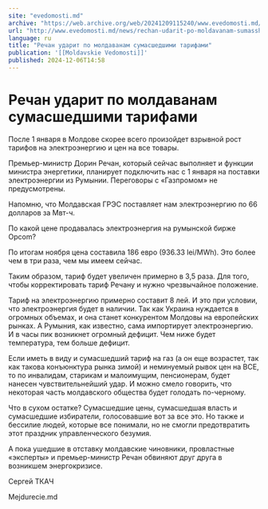 ```yaml
---
site: "evedomosti.md"
archive: "https://web.archive.org/web/20241209115240/www.evedomosti.md/news/rechan-udarit-po-moldavanam-sumasshedshimi-tarifami"
url: "http://www.evedomosti.md/news/rechan-udarit-po-moldavanam-sumasshedshimi-tarifami"
language: ru
title: "Речан ударит по молдаванам сумасшедшими тарифами"
publication: '[[Moldavskie Vedomosti]]'
published: 2024-12-06T14:58
---
```


# Речан ударит по молдаванам сумасшедшими тарифами

После 1 января в Молдове скорее всего произойдет взрывной рост тарифов на электроэнергию и цен на все товары.

Премьер-министр Дорин Речан, который сейчас выполняет и функции министра энергетики, планирует подключить нас с 1 января на поставки электроэнергии из Румынии. Переговоры с «Газпромом» не предусмотрены.

Напомню, что Молдавская ГРЭС поставляет нам электроэнергию по 66 долларов за Мвт-ч.

По какой цене продавалась электроэнергия на румынской бирже Оpcom?

По итогам ноября цена составила 186 евро (936.33 lei/MWh). Это более чем в три раза, чем мы имеем сейчас.

Таким образом, тариф будет увеличен примерно в 3,5 раза. Для того, чтобы корректировать тариф Речану и нужно чрезвычайное положение.

Тариф на электроэнергию примерно составит 8 лей. И это при условии, что электроэнергия будет в наличии. Так как Украина нуждается в огромных объемах, и она станет конкурентом Молдовы на европейских рынках. А Румыния, как известно, сама импортирует электроэнергию. И в часы пик возникнет огромный дефицит. Чем ниже будет температура, тем больше дефицит.

Если иметь в виду и сумасшедший тариф на газ (а он еще возрастет, так как такова конъюнктура рынка зимой) и неминуемый рывок цен на ВСЕ, то по инвалидам, старикам и малоимущим, пенсионерам, будет нанесен чувствительнейший удар. И можно смело говорить, что некоторая часть молдавского общества будет голодать по-черному.

Что в сухом остатке? Сумасшедшие цены, сумасшедшая власть и сумасшедшие избиратели, голосовавшие вот за все это. Но также и бессилие людей, которые все понимали, но не смогли предотвратить этот праздник управленческого безумия.

А пока ушедшие в отставку молдавские чиновники, провластные «эксперты» и премьер-министр Речан обвиняют друг друга в возникшем энергокризисе.

Сергей ТКАЧ

Mejdurecie.md